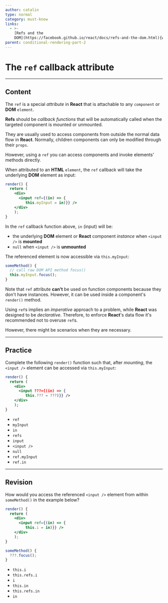 ```yaml
---
author: catalin
type: normal
category: must-know
links:
  - >-
    [Refs and the
    DOM](https://facebook.github.io/react/docs/refs-and-the-dom.html){website}
parent: conditional-rendering-part-2
---
```


# The `ref` callback attribute


---

## Content

The `ref` is a special *attribute* in **React** that is attachable to any `component` or **DOM** `element`.

**Refs** should be *callback functions* that will be automatically called when the targeted component is mounted or unmounted.

They are usually used to access components from outside the normal data flow in **React**. Normally, children components can only be modified through their `props`.

However, using a `ref` you can access components and invoke elements' methods directly.

When attributed to an **HTML** `element`, the `ref` callback will take the underlying **DOM** element as input:

```jsx
render() {
  return (
    <div>
      <input ref={(in) => {
         this.myInput = in)}} />
    </div>
    );
}
```

In the `ref` callback function above, `in` (input) will be:

- the underlying **DOM** element or **React** component *instance* when `<input />` is **mounted**
- `null` when `<input />` is **unmounted**

The referenced element is now accessible via `this.myInput`:

```jsx
someMethod() {
  // call raw DOM API method focus()
  this.myInput.focus();
}
```

Note that `ref` attribute **can't** be used on function components because they don't have instances. However, it can be used inside a component's `render()` method.

Using `ref`s implies an *imperative* approach to a problem, while **React** was designed to be *declarative*. Therefore, to enforce **React**'s data flow it's recommended not to overuse `ref`s.

However, there might be scenarios when they are necessary.


---

## Practice

Complete the following `render()` function such that, after *mounting*, the `<input />` element can be accessed via `this.myInput`:

```jsx
render() {
  return (
    <div>
      <input ???={(in) => {
         this.??? = ???)}} />
    </div>
    );
}
```

- `ref`
- `myInput`
- `in`
- `refs`
- `input`
- `<input />`
- `null`
- `ref.myInput`
- `ref.in`


---

## Revision

How would you access the referenced `<input />` element from within `someMethod()` in the example below?

```jsx
render() {
  return (
    <div>
      <input ref={(in) => {
         this.i = in)}} />
    </div>
    );
}

someMethod() {
  ???.focus();
}

```

- `this.i`
- `this.refs.i`
- `i`
- `this.in`
- `this.refs.in`
- `in`
